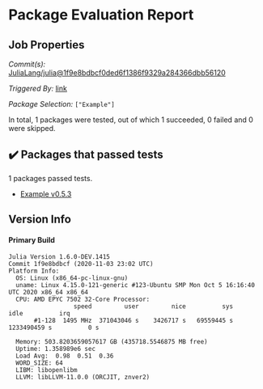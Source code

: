# Package Evaluation Report

## Job Properties

*Commit(s):* [JuliaLang/julia@1f9e8bdbcf0ded6f1386f9329a284366dbb56120](https://github.com/JuliaLang/julia/commit/1f9e8bdbcf0ded6f1386f9329a284366dbb56120)

*Triggered By:* [link](https://github.com/JuliaLang/julia/commit/1f9e8bdbcf0ded6f1386f9329a284366dbb56120#commitcomment-43873141)

*Package Selection:* `["Example"]`

In total, 1 packages were tested, out of which 1 succeeded, 0 failed and 0 were skipped.


## :heavy_check_mark: Packages that passed tests

1 packages passed tests.

- [Example v0.5.3](https://s3.amazonaws.com/julialang-reports/nanosoldier/pkgeval/by_hash/1f9e8bd/Example.1.6.0-DEV-1f9e8bdbcf.log)


## Version Info

#### Primary Build

```
Julia Version 1.6.0-DEV.1415
Commit 1f9e8bdbcf (2020-11-03 23:02 UTC)
Platform Info:
  OS: Linux (x86_64-pc-linux-gnu)
  uname: Linux 4.15.0-121-generic #123-Ubuntu SMP Mon Oct 5 16:16:40 UTC 2020 x86_64 x86_64
  CPU: AMD EPYC 7502 32-Core Processor: 
                  speed         user         nice          sys         idle          irq
       #1-128  1495 MHz  371043046 s    3426717 s   69559445 s  1233490459 s          0 s
       
  Memory: 503.8203659057617 GB (435718.5546875 MB free)
  Uptime: 1.358989e6 sec
  Load Avg:  0.98  0.51  0.36
  WORD_SIZE: 64
  LIBM: libopenlibm
  LLVM: libLLVM-11.0.0 (ORCJIT, znver2)

```
<!-- Generated on 2020-11-04T11:11:05.704 -->
